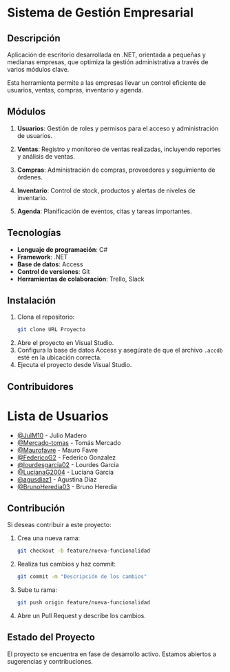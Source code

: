 # Sistema de Gestión Empresarial

## Descripción

Aplicación de escritorio desarrollada en .NET, orientada a pequeñas y medianas empresas, que optimiza la gestión administrativa a través de varios módulos clave. 

Esta herramienta permite a las empresas llevar un control eficiente de usuarios, ventas, compras, inventario y agenda.

## Módulos

1. **Usuarios**: Gestión de roles y permisos para el acceso y administración de usuarios.
  
2. **Ventas**: Registro y monitoreo de ventas realizadas, incluyendo reportes y análisis de ventas.
 
3. **Compras**: Administración de compras, proveedores y seguimiento de órdenes.
  
4. **Inventario**: Control de stock, productos y alertas de niveles de inventario.
 
5. **Agenda**: Planificación de eventos, citas y tareas importantes.

## Tecnologías

- **Lenguaje de programación**: C#
- **Framework**: .NET
- **Base de datos**: Access
- **Control de versiones**: Git
- **Herramientas de colaboración**: Trello, Slack

## Instalación

1. Clona el repositorio:
    ```bash
    git clone URL Proyecto
    ```
2. Abre el proyecto en Visual Studio.
3. Configura la base de datos Access y asegúrate de que el archivo `.accdb` esté en la ubicación correcta.
4. Ejecuta el proyecto desde Visual Studio.

## Contribuidores


# Lista de Usuarios

- [@JulM10](https://github.com/JulM10) - Julio Madero
- [@Mercado-tomas](https://github.com/Mercado-tomas) - Tomás Mercado
- [@Maurofavre](https://github.com/Maurofavre) - Mauro Favre
- [@FedericoG2](https://github.com/FedericoG2) - Federico Gonzalez
- [@lourdesgarcia02](https://github.com/lourdesgarcia02) - Lourdes Garcia
- [@LucianaG2004](https://github.com/LucianaG2004) - Luciana Garcia
- [@agusdiaz1](https://github.com/agusdiaz1) - Agustina Diaz
- [@BrunoHeredia03](https://github.com/BrunoHeredia03) - Bruno Heredia


## Contribución

Si deseas contribuir a este proyecto:

1. Crea una nueva rama:
    ```bash
    git checkout -b feature/nueva-funcionalidad
    ```
2. Realiza tus cambios y haz commit:
    ```bash
    git commit -m "Descripción de los cambios"
    ```
3. Sube tu rama:
    ```bash
    git push origin feature/nueva-funcionalidad
    ```
4. Abre un Pull Request y describe los cambios.

## Estado del Proyecto

El proyecto se encuentra en fase de desarrollo activo. Estamos abiertos a sugerencias y contribuciones.
